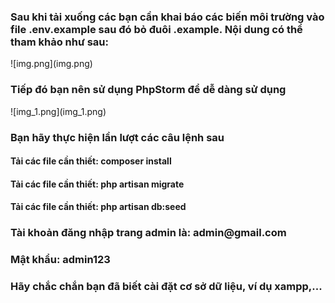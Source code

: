 <h3>Sau khi tải xuống các bạn cần khai báo các biến môi trường vào file .env.example sau đó bỏ đuôi .example. Nội dung có thể tham khảo như sau:</h3>
![img.png](img.png)
<h3>Tiếp đó bạn nên sử dụng PhpStorm để dễ dàng sử dụng</h3>
![img_1.png](img_1.png)
<h3>Bạn hãy thực hiện lần lượt các câu lệnh sau</h3>
<h4>Tải các file cần thiết: composer install</h4>
<h4>Tải các file cần thiết: php artisan migrate</h4>
<h4>Tải các file cần thiết: php artisan db:seed</h4>
<h3>Tài khoản đăng nhập trang admin là: admin@gmail.com</h3>
<h3>Mật khẩu: admin123</h3>
<h3>Hãy chắc chắn bạn đã biết cài đặt cơ sở dữ liệu, ví dụ xampp,...
